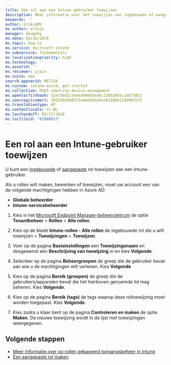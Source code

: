 ```yaml
---
title: Een rol aan een Intune-gebruiker toewijzen
description: Meer informatie over het toewijzen van ingebouwde of aangepaste rollen aan gebruikers in Microsoft Intune.
keywords: ''
author: ErikjeMS
ms.author: erikje
manager: dougeby
ms.date: 03/26/2019
ms.topic: how-to
ms.service: microsoft-intune
ms.subservice: fundamentals
ms.localizationpriority: high
ms.technology: ''
ms.assetid: ''
ms.reviewer: pjain
ms.suite: ems
search.appverid: MET150
ms.custom: intune-azure; get-started
ms.collection: M365-identity-device-management
ms.openlocfilehash: 31e73bd1c3ebed40865ea6c13952b91c3a672852
ms.sourcegitcommit: 302556d3b03f1a4eb9a5a9ce6138b8119d901575
ms.translationtype: HT
ms.contentlocale: nl-NL
ms.lasthandoff: 05/27/2020
ms.locfileid: "83988853"
---
```

# <a name="assign-a-role-to-an-intune-user"></a>Een rol aan een Intune-gebruiker toewijzen

U kunt een [ingebouwde](role-based-access-control.md#built-in-roles) of [aangepaste](create-custom-role.md) rol toewijzen aan een Intune-gebruiker.

Als u rollen wilt maken, bewerken of toewijzen, moet uw account een van de volgende machtigingen hebben in Azure AD:
- **Globale beheerder**
- **Intune-servicebeheerder**

1. Kies in het [Microsoft Endpoint Manager-beheercentrum](https://go.microsoft.com/fwlink/?linkid=2109431) de optie **Tenantbeheer** > **Rollen** > **Alle rollen**.

2. Kies op de blade **Intune-rollen - Alle rollen** de ingebouwde rol die u wilt toewijzen > **Toewijzingen** > **Toewijzen**.

5. Voer op de pagina **Basisinstellingen** een **Toewijzingsnaam** en desgewenst een **Beschrijving van toewijzing** in en kies **Volgende**.

6. Selecteer op de pagina **Beheergroepen** de groep die de gebruiker bevat aan wie u de machtigingen wilt verlenen. Kies **Volgende**

7. Kies op de pagina **Bereik (groepen)** de groep die de gebruikers/apparaten bevat die het hierboven genoemde lid mag beheren. Kies **Volgende**.

8. Kies op de pagina **Bereik (tags)** de tags waarop deze roltoewijzing moet worden toegepast. Kies **Volgende**.

9. Kies zodra u klaar bent op de pagina **Controleren en maken** de optie **Maken**. De nieuwe toewijzing wordt in de lijst met toewijzingen weergegeven.

## <a name="next-steps"></a>Volgende stappen
- [Meer informatie over op rollen gebaseerd toegangsbeheer in Intune](role-based-access-control.md)
- [Een aangepaste rol maken](create-custom-role.md)


